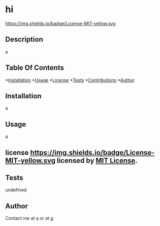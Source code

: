 # hi
  https://img.shields.io/badge/License-MIT-yellow.svg
  ## Description
  a

  ## Table Of Contents
  *[Installation](#Installation)
  *[Usage](#Usage)
  *[License](#License)
  *[Tests](#Tests)
  *[Contributions](#Contributions)
  *[Author](#Author)

  ## Installation
  a

  ## Usage
  a

  ## license https://img.shields.io/badge/License-MIT-yellow.svg licensed by [MIT License](https://choosealicense.com/licenses/mit/).

  ## Tests
  undefined

  ## Author
  Contact me at a or at [a](https://github.com/a)
